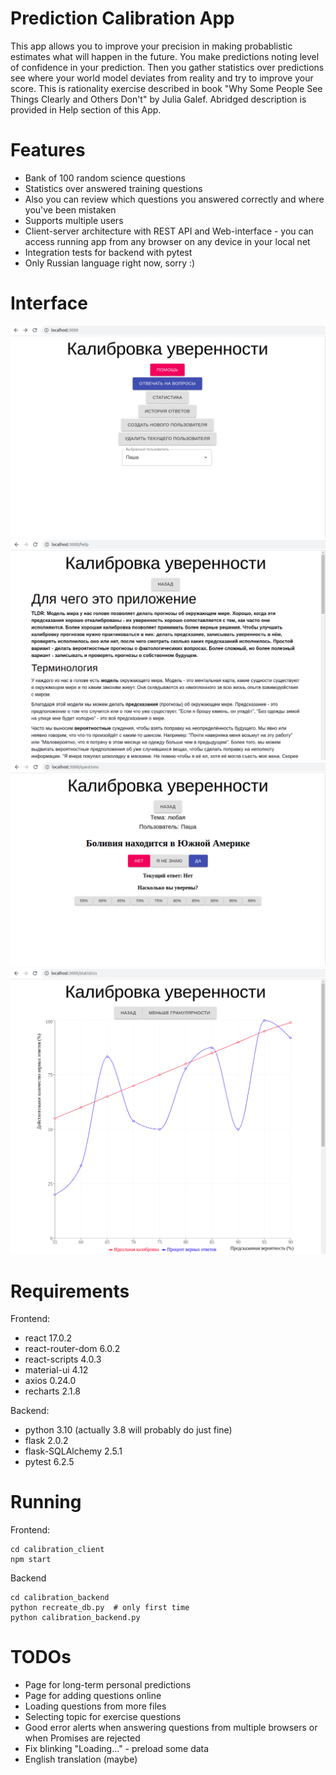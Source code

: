 # Prediction Calibration App

This app allows you to improve your precision in making probablistic estimates what will happen in the future. You make predictions noting level of confidence in your prediction. Then you gather statistics over predictions see where your world model deviates from reality and try to improve your score. This is rationality exercise described in book "Why Some People See Things Clearly and Others Don't" by Julia Galef. Abridged description is provided in Help section of this App.

# Features

- Bank of 100 random science questions
- Statistics over answered training questions
- Also you can review which questions you answered correctly and where you've been mistaken
- Supports multiple users
- Client-server architecture with REST API and Web-interface - you can access running app from any browser on any device in your local net
- Integration tests for backend with pytest
- Only Russian language right now, sorry :)

# Interface

![pic1](pictures_for_readme/pic1.png)
![pic2](pictures_for_readme/pic2.png)
![pic3](pictures_for_readme/pic3.png)
![pic4](pictures_for_readme/pic4.png)

# Requirements

Frontend:

- react 17.0.2
- react-router-dom 6.0.2
- react-scripts 4.0.3
- material-ui 4.12
- axios 0.24.0
- recharts 2.1.8

Backend:

- python 3.10 (actually 3.8 will probably do just fine)
- flask 2.0.2
- flask-SQLAlchemy 2.5.1
- pytest 6.2.5

# Running

Frontend:
```
cd calibration_client
npm start
```

Backend
```
cd calibration_backend
python recreate_db.py  # only first time
python calibration_backend.py
```

# TODOs

- Page for long-term personal predictions
- Page for adding questions online
- Loading questions from more files
- Selecting topic for exercise questions
- Good error alerts when answering questions from multiple browsers or when Promises are rejected
- Fix blinking "Loading..." - preload some data
- English translation (maybe)